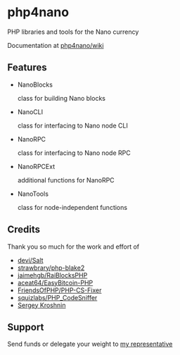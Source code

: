 # php4nano

PHP libraries and tools for the Nano currency

Documentation at [php4nano/wiki](https://github.com/mikerow/php4nano/wiki)

## Features

- NanoBlocks

  class for building Nano blocks

- NanoCLI

  class for interfacing to Nano node CLI

- NanoRPC

  class for interfacing to Nano node RPC

- NanoRPCExt

  additional functions for NanoRPC

- NanoTools

  class for node-independent functions

## Credits

Thank you so much for the work and effort of

- [devi/Salt](https://github.com/devi/Salt)
- [strawbrary/php-blake2](https://github.com/strawbrary/php-blake2)
- [jaimehgb/RaiBlocksPHP](https://github.com/jaimehgb/RaiBlocksPHP)
- [aceat64/EasyBitcoin-PHP](https://github.com/aceat64/EasyBitcoin-PHP)
- [FriendsOfPHP/PHP-CS-Fixer](https://github.com/FriendsOfPHP/PHP-CS-Fixer)
- [squizlabs/PHP_CodeSniffer](https://github.com/squizlabs/PHP_CodeSniffer)
- [Sergey Kroshnin](https://github.com/SergiySW)

## Support

Send funds or delegate your weight to [my representative](https://mynano.ninja/account/mikerow)